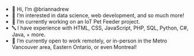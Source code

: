 - 👋 Hi, I’m @briannadrew
- 👀 I’m interested in data science, web development, and so much more!
- 🌱 I’m currently working on an IoT Pet Feeder project.
- 🔤 I have experience with HTML, CSS, JavaScript, PHP, SQL, Python, C#, Java, + more.
- 💞️ I’m currently open to work remotely, or in-person in the Metro Vancouver area, Eastern Ontario, or even Montreal!

<!---
briannadrew/briannadrew is a ✨ special ✨ repository because its `README.md` (this file) appears on your GitHub profile.
You can click the Preview link to take a look at your changes.
--->
